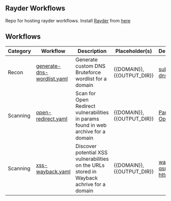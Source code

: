 ## Rayder Workflows

 Repo for hosting rayder workflows. Install [Rayder](https://github.com/devanshbatham/rayder/) from [here](https://github.com/devanshbatham/rayder/)


## Workflows





| Category | Workflow                            | Description                                                | Placeholder(s) | Dependencies                                                  |
|----------|-------------------------------------|------------------------------------------------------------|----------------|---------------------------------------------------------------|
| Recon    | [generate-dns-wordlist.yaml](https://github.com/devanshbatham/rayder-workflows/blob/main/recon/generate-dns-wordlist.yaml) | Generate custom DNS Bruteforce wordlist for a domain | {{DOMAIN}}, {{OUTPUT_DIR}}  | [subfinder](https://github.com/projectdiscovery/subfinder), [dnsgen](https://github.com/ProjectAnte/dnsgen) |
| Scanning | [open-redirect.yaml](https://github.com/devanshbatham/rayder-workflows/blob/main/http/open-redirect.yaml) | Scan for Open Redirect vulnerabilities in params found in web archive for a domain |  {{DOMAIN}}, {{OUTPUT_DIR}} | [Paramspider](https://github.com/devanshbatham/Paramspider), [Openredirex](https://github.com/devanshbatham/Openredirex) |
| Scanning     | [xss-wayback.yaml](https://github.com/devanshbatham/rayder-workflows/blob/main/http/xss-wayback.yaml) | Discover potential XSS vulnerabilities on the URLs stored in Wayback achrive for a domain | {{DOMAIN}}, {{OUTPUT_DIR}} | [waybackurls](https://github.com/tomnomnom/waybackurls), [qsreplace](https://github.com/tomnomnom/qsreplace), [httpx](https://github.com/projectdiscovery/httpx) |

